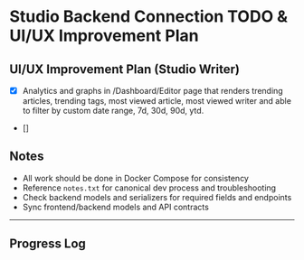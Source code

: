 # Studio Backend Connection TODO & UI/UX Improvement Plan


## UI/UX Improvement Plan (Studio Writer)

- [x] Analytics and graphs in /Dashboard/Editor page that renders trending articles, trending tags, most viewed article, most viewed writer and able to filter by custom date range, 7d, 30d, 90d, ytd. 
- [] 

## Notes
- All work should be done in Docker Compose for consistency
- Reference `notes.txt` for canonical dev process and troubleshooting
- Check backend models and serializers for required fields and endpoints
- Sync frontend/backend models and API contracts

---

## Progress Log

